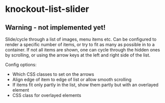 knockout-list-slider
====================

Warning - not implemented yet!
--------------------

Slide/cycle through a list of images, menu items etc. Can be configured to render a specific number of items, or try to fit as many as possible in to a container. If not all items are shown, one can cycle through the hidden ones by scrolling, or using the arrow keys at the left and right side of the list.

Config options:
* Which CSS classes to set on the arrows
* Align edge of item to edge of list or allow smooth scrolling
* If items fit only partly in the list, show them partly but with an overlayed element
* CSS class for overlayed elements
